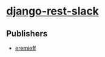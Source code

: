 # [django-rest-slack](https://pypi.org/project/django-rest-slack)



## Publishers
- [eremieff](https://pypi.org/user/eremieff)

